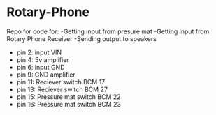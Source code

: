 # Rotary-Phone
Repo for code for:
-Getting input from presure mat
-Getting input from Rotary Phone Receiver
-Sending output to speakers

* pin 2: input VIN
* pin 4: 5v amplifier
* pin 6: input GND
* pin 9: GND amplifier
* pin 11: Reciever switch BCM 17
* pin 13: Reciever switch BCM 27
* pin 15: Pressure mat switch BCM 22
* pin 16: Pressure mat switch BCM 23
